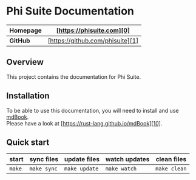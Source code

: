 # Phi Suite Documentation

| **Homepage** | [https://phisuite.com][0]        |
| ------------ | -------------------------------- | 
| **GitHub**   | [https://github.com/phisuite][1] |

## Overview

This project contains the documentation for Phi Suite.

## Installation

To be able to use this documentation, you will need to install and use [mdBook][10].  
Please have a look at [https://rust-lang.github.io/mdBook][10]. 

## Quick start

| start | sync files | update files | watch updates | clean files | 
| ----- | ---------- | ------------ | ------------- | ----------- |
| `make`| `make sync`| `make update`| `make watch`  | `make clean`|

[0]: https://phisuite.com
[1]: https://github.com/phisuite
[10]: https://rust-lang.github.io/mdBook 